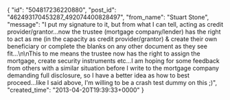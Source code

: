  {
   "id": "504817236220880",
   "post_id": "462493170453287_492074400828497",
   "from_name": "Stuart Stone",
   "message": "I put my signature to it, but from what I can tell, acting as credit provider/grantor...now the trustee (mortgage company/lender) has the right to act as me (in the capacity as credit provider/grantor) & create their own beneficiary or complete the blanks on any other document as they see fit...\n\nThis to me means the trustee now has the right to assign the mortgage, create security instruments etc...I am hoping for some feedback from others with a similar situation before I write to the mortgage company demanding full disclosure, so I have a better idea as how to best proceed...like I said above, I'm willing to be a crash test dummy on this ;)",
   "created_time": "2013-04-20T19:39:33+0000"
 }
